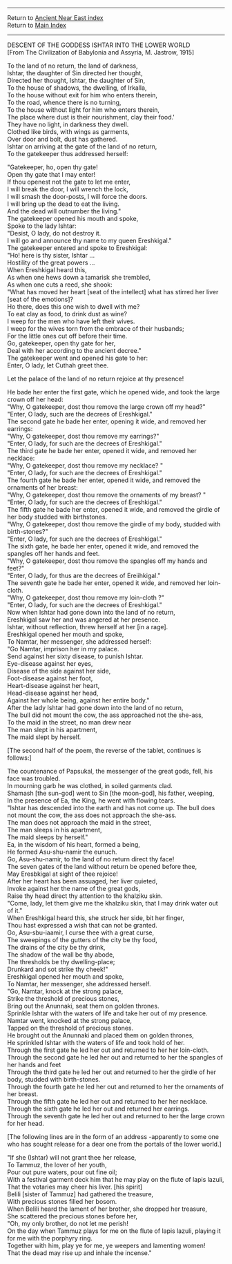------------------------------------------------------------------------

Return to [Ancient Near East index](index)  
Return to [Main Index](../index)  

------------------------------------------------------------------------

DESCENT OF THE GODDESS ISHTAR INTO THE LOWER WORLD  
\[From The Civilization of Babylonia and Assyria, M. Jastrow, 1915\]  

  
To the land of no return, the land of darkness,  
Ishtar, the daughter of Sin directed her thought,  
Directed her thought, Ishtar, the daughter of Sin,  
To the house of shadows, the dwelling, of Irkalla,  
To the house without exit for him who enters therein,  
To the road, whence there is no turning,  
To the house without light for him who enters therein,  
The place where dust is their nourishment, clay their food.'  
They have no light, in darkness they dwell.  
Clothed like birds, with wings as garments,  
Over door and bolt, dust has gathered.  
Ishtar on arriving at the gate of the land of no return,  
To the gatekeeper thus addressed herself:  
  
"Gatekeeper, ho, open thy gate!  
Open thy gate that I may enter!  
If thou openest not the gate to let me enter,  
I will break the door, I will wrench the lock,  
I will smash the door-posts, I will force the doors.  
I will bring up the dead to eat the living.  
And the dead will outnumber the living."  
The gatekeeper opened his mouth and spoke,  
Spoke to the lady Ishtar:  
"Desist, O lady, do not destroy it.  
I will go and announce thy name to my queen Ereshkigal."  
The gatekeeper entered and spoke to Ereshkigal:  
"Ho! here is thy sister, Ishtar ...  
Hostility of the great powers ...  
When Ereshkigal heard this,  
As when one hews down a tamarisk she trembled,  
As when one cuts a reed, she shook:  
"What has moved her heart \[seat of the intellect\] what has stirred her
liver \[seat of the emotions\]?  
Ho there, does this one wish to dwell with me?  
To eat clay as food, to drink dust as wine?  
I weep for the men who have left their wives.  
I weep for the wives torn from the embrace of their husbands;  
For the little ones cut off before their time.  
Go, gatekeeper, open thy gate for her,  
Deal with her according to the ancient decree."  
The gatekeeper went and opened his gate to her:  
Enter, O lady, let Cuthah greet thee.  
  
Let the palace of the land of no return rejoice at thy presence!  
  
He bade her enter the first gate, which he opened wide, and took the
large crown off her head:  
"Why, O gatekeeper, dost thou remove the large crown off my head?"  
"Enter, O lady, such are the decrees of Ereshkigal."  
The second gate he bade her enter, opening it wide, and removed her
earrings:  
"Why, O gatekeeper, dost thou remove my earrings?"  
"Enter, O lady, for such are the decrees of Ereshkigal."  
The third gate he bade her enter, opened it wide, and removed her
necklace:  
"Why, O gatekeeper, dost thou remove my necklace? "  
"Enter, O lady, for such are the decrees of Ereshkigal."  
The fourth gate he bade her enter, opened it wide, and removed the
ornaments of her breast:  
"Why, O gatekeeper, dost thou remove the ornaments of my breast? "  
"Enter, O lady, for such are the decrees of Ereshkigal."  
The fifth gate he bade her enter, opened it wide, and removed the girdle
of her body studded with birthstones.  
"Why, O gatekeeper, dost thou remove the girdle of my body, studded with
birth-stones?"  
"Enter, O lady, for such are the decrees of Ereshkigal."  
The sixth gate, he bade her enter, opened it wide, and removed the
spangles off her hands and feet.  
"Why, O gatekeeper, dost thou remove the spangles off my hands and
feet?"  
"Enter, O lady, for thus are the decrees of Ereiihkigal."  
The seventh gate he bade her enter, opened it wide, and removed her
loin-cloth.  
"Why, O gatekeeper, dost thou remove my loin-cloth ?"  
"Enter, O lady, for such are the decrees of Ereshkigal."  
Now when Ishtar had gone down into the land of no return,  
Ereshkigal saw her and was angered at her presence.  
Ishtar, without reflection, threw herself at her \[in a rage\].  
Ereshkigal opened her mouth and spoke,  
To Namtar, her messenger, she addressed herself:  
"Go Namtar, imprison her in my palace.  
Send against her sixty disease, to punish Ishtar.  
Eye-disease against her eyes,  
Disease of the side against her side,  
Foot-disease against her foot,  
Heart-disease against her heart,  
Head-disease against her head,  
Against her whole being, against her entire body."  
After the lady Ishtar had gone down into the land of no return,  
The bull did not mount the cow, the ass approached not the she-ass,  
To the maid in the street, no man drew near  
The man slept in his apartment,  
The maid slept by herself.  
  
\[The second half of the poem, the reverse of the tablet, continues is
follows:\]  
  
The countenance of Papsukal, the messenger of the great gods, fell, his
face was troubled.  
In mourning garb he was clothed, in soiled garments clad.  
Shamash \[the sun-god\] went to Sin \[the moon-god\], his father,
weeping,  
In the presence of Ea, the King, he went with flowing tears.  
"Ishtar has descended into the earth and has not come up. The bull does
not mount the cow, the ass does not approach the she-ass.  
The man does not approach the maid in the street,  
The man sleeps in his apartment,  
The maid sleeps by herself."  
Ea, in the wisdom of his heart, formed a being,  
He formed Asu-shu-namir the eunuch.  
Go, Asu-shu-namir, to the land of no return direct thy face!  
The seven gates of the land without return be opened before thee,  
May Eresbkigal at sight of thee rejoice!  
After her heart has been assuaged, her liver quieted,  
Invoke against her the name of the great gods,  
Raise thy head direct thy attention to the khalziku skin.  
"Come, lady, let them give me the khalziku skin, that I may drink water
out of it."  
When Ereshkigal heard this, she struck her side, bit her finger,  
Thou hast expressed a wish that can not be granted.  
Go, Asu-sbu-iaamir, I curse thee with a great curse,  
The sweepings of the gutters of the city be thy food,  
The drains of the city be thy drink,  
The shadow of the wall be thy abode,  
The thresholds be thy dwelling-place;  
Drunkard and sot strike thy cheek!"  
Ereshkigal opened her mouth and spoke,  
To Namtar, her messenger, she addressed herself.  
"Go, Namtar, knock at the strong palace,  
Strike the threshold of precious stones,  
Bring out the Anunnaki, seat them on golden thrones.  
Sprinkle Ishtar with the waters of life and take her out of my
presence.  
Namtar went, knocked at the strong palace,  
Tapped on the threshold of precious stones.  
He brought out the Anunnaki and placed them on golden thrones,  
He sprinkled Ishtar with the waters of life and took hold of her.  
Through the first gate he led her out and returned to her her
loin-cloth.  
Through the second gate he led her out and returned to her the spangles
of her hands and feet  
Through the third gate he led her out and returned to her the girdle of
her body, studded with birth-stones.  
Through the fourth gate he led her out and returned to her the ornaments
of her breast.  
Through the fifth gate he led her out and returned to her her
necklace.  
Through the sixth gate he led her out and returned her earrings.  
Through the seventh gate he led her out and returned to her the large
crown for her head.  
  
\[The following lines are in the form of an address -apparently to some
one who has sought release for a dear one from the portals of the lower
world.\]  
  
"If she (Ishtar) will not grant thee her release,  
To Tammuz, the lover of her youth,  
Pour out pure waters, pour out fine oil;  
With a festival garment deck him that he may play on the flute of lapis
lazuli,  
That the votaries may cheer his liver. \[his spirit\]  
Belili \[sister of Tammuz\] had gathered the treasure,  
With precious stones filled her bosom.  
When Belili heard the lament of her brother, she dropped her treasure,  
She scattered the precious stones before her,  
"Oh, my only brother, do not let me perish!  
On the day when Tammuz plays for me on the flute of lapis lazuli,
playing it for me with the porphyry ring.  
Together with him, play ye for me, ye weepers and lamenting women!  
That the dead may rise up and inhale the incense."  
  
